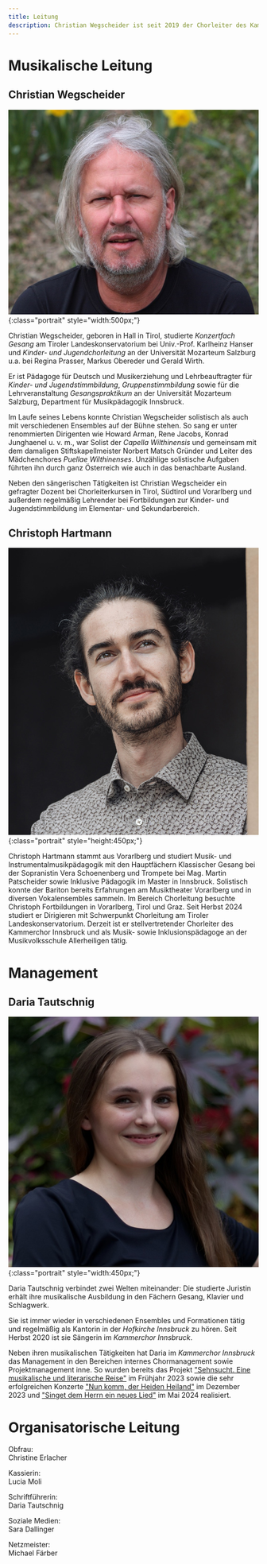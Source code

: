 ```yaml
---
title: Leitung
description: Christian Wegscheider ist seit 2019 der Chorleiter des Kammerchor Innsbruck.
---
```


# Musikalische Leitung

## Christian Wegscheider

![Christian Wegscheider](/assets/christian-2024.jpg){:class="portrait" style="width:500px;"}

Christian Wegscheider, geboren in Hall in Tirol, studierte *Konzertfach
Gesang* am Tiroler Landeskonservatorium bei Univ.-Prof. Karlheinz Hanser
und *Kinder- und Jugendchorleitung* an der Universität Mozarteum
Salzburg u.a. bei Regina Prasser, Markus Obereder und Gerald Wirth.

Er ist Pädagoge für Deutsch und Musikerziehung und Lehrbeauftragter für
*Kinder- und Jugendstimmbildung*, *Gruppenstimmbildung* sowie für die
Lehrveranstaltung *Gesangspraktikum* an der Universität Mozarteum
Salzburg, Department für Musikpädagogik Innsbruck.

Im Laufe seines Lebens konnte Christian Wegscheider solistisch als auch
mit verschiedenen Ensembles auf der Bühne stehen. So sang er unter
renommierten Dirigenten wie Howard Arman, Rene Jacobs, Konrad Junghaenel
u. v. m., war Solist der *Capella Wilthinensis* und gemeinsam mit dem
damaligen Stiftskapellmeister Norbert Matsch Gründer und Leiter des
Mädchenchores *Puellae Wilthinenses*. Unzählige solistische Aufgaben
führten ihn durch ganz Österreich wie auch in das benachbarte Ausland.

Neben den sängerischen Tätigkeiten ist Christian Wegscheider ein
gefragter Dozent bei Chorleiterkursen in Tirol, Südtirol und Vorarlberg
und außerdem regelmäßig Lehrender bei Fortbildungen zur Kinder- und
Jugendstimmbildung im Elementar- und Sekundarbereich.

## Christoph Hartmann

![Christoph Hartmann](/assets/christoph-2024.jpg){:class="portrait" style="height:450px;"}

Christoph Hartmann stammt aus Vorarlberg und studiert Musik- und Instrumentalmusikpädagogik mit den Hauptfächern Klassischer Gesang bei der Sopranistin Vera Schoenenberg und Trompete bei Mag. Martin Patscheider sowie Inklusive Pädagogik im Master in Innsbruck. Solistisch konnte der Bariton bereits Erfahrungen am Musiktheater Vorarlberg und in diversen Vokalensembles sammeln. Im Bereich Chorleitung besuchte Christoph Fortbildungen in Vorarlberg, Tirol und Graz. Seit Herbst 2024 studiert er Dirigieren mit Schwerpunkt Chorleitung am Tiroler Landeskonservatorium. Derzeit ist er stellvertretender Chorleiter des Kammerchor Innsbruck und als Musik- sowie Inklusionspädagoge an der Musikvolksschule Allerheiligen tätig.


# Management

## Daria Tautschnig

![Daria Tautschnig](/assets/daria-2024.jpg){:class="portrait" style="width:450px;"}

Daria Tautschnig verbindet zwei Welten miteinander:
Die studierte Juristin erhält ihre musikalische Ausbildung in den Fächern Gesang, Klavier und Schlagwerk.

Sie ist immer wieder in verschiedenen Ensembles und Formationen tätig und regelmäßig als Kantorin in der *Hofkirche Innsbruck* zu hören.
Seit Herbst 2020 ist sie Sängerin im *Kammerchor Innsbruck*.

Neben ihren musikalischen Tätigkeiten hat Daria im *Kammerchor Innsbruck* das Management in den Bereichen internes Chormanagement sowie Projektmanagement inne.
So wurden bereits das Projekt
["Sehnsucht. Eine musikalische und literarische Reise"](/konzerte#sehnsucht) im Frühjahr 2023 sowie die sehr erfolgreichen Konzerte
["Nun komm, der Heiden Heiland"](/konzerte/#nkdhh) im Dezember 2023 und
["Singet dem Herrn ein neues Lied"](/konzerte/#sdhenl) im Mai 2024 realisiert.


# Organisatorische Leitung

Obfrau:  
Christine Erlacher

Kassierin:  
Lucia Moli

Schriftführerin:  
Daria Tautschnig

Soziale Medien:  
Sara Dallinger

Netzmeister:  
Michael Färber
